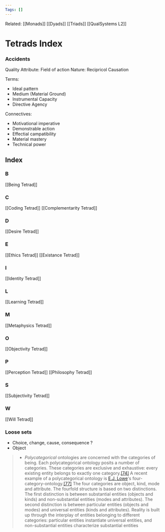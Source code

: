 ```yaml
---
Tags: []
---
```

Related: [[Monads]] [[Dyads]] [[Triads]] [[QualSystems L2]]
# Tetrads Index
### Accidents
Quality Attribute: Field of action
Nature: Recipricol Causation

Terms:
- Ideal pattern
- Medium (Material Ground)
- Instrumental Capacity
- Directive Agency

Connectives: 
- Motivational imperative
- Demonstrable action
- Effectial campatibility
- Material mastery
- Technical power


## Index
### B
[[Being Tetrad]]
### C
[[Coding Tetrad]]
[[Complementarity Tetrad]]

### D
[[Desire Tetrad]]

### E
[[Ethics Tetrad]]
[[Existance Tetrad]]

### I
[[Identity Tetrad]]

### L
[[Learning Tetrad]]

### M
[[Metaphysics Tetrad]]

### O
[[Objectivity Tetrad]]

### P
[[Perception Tetrad]]
[[Philosophy Tetrad]]

### S
[[Subjectivity Tetrad]]

### W
[[Will Tetrad]]


### Loose sets
- Choice, change, cause, consequence ?
- Object
> - _Polycategorical_ ontologies are concerned with the categories of being. Each polycategorical ontology posits a number of categories. These categories are exclusive and exhaustive: every existing entity belongs to exactly one category.[[74]](https://en.wikipedia.org/wiki/Ontology#cite_note-Schaffer-75) A recent example of a polycategorical ontology is [E.J. Lowe](https://en.wikipedia.org/wiki/E.J._Lowe "E.J. Lowe")'s four-category-ontology.[[77]](https://en.wikipedia.org/wiki/Ontology#cite_note-Lowe-78) The four categories are object, kind, mode and attribute. The fourfold structure is based on two distinctions. The first distinction is between substantial entities (objects and kinds) and non-substantial entities (modes and attributes). The second distinction is between particular entities (objects and modes) and universal entities (kinds and attributes). Reality is built up through the interplay of entities belonging to different categories: particular entities instantiate universal entities, and non-substantial entities characterize substantial entities